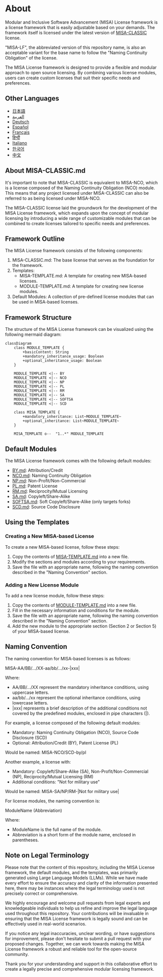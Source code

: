 # About
Modular and Inclusive Software Advancement (MISA) License framework is a license framework that is easily adjustable based on your demands. The framework itself is licensed under the latest version of [MISA-CLASSIC](/MISA-CLASSIC.md) license.

"MISA-LF", the abbreviated version of this repository name, is also an acceptable variant for the base name to follow the "Naming Continuity Obligation" of the license.

The MISA License framework is designed to provide a flexible and modular approach to open source licensing. By combining various license modules, users can create custom licenses that suit their specific needs and preferences.

## Other Languages
- [日本語](/Other%20Languages/README_ja.md)
- [العربية](/Other%20Languages/README_ar.md)
- [Deutsch](/Other%20Languages/README_de.md) 
- [Español](/Other%20Languages/README_es.md)
- [Français](/Other%20Languages/README_fr.md)
- [हिन्दी](/Other%20Languages/README_hi.md)
- [Italiano](/Other%20Languages/README_it.md)
- [한국어](/Other%20Languages/README_ko.md)
- [中文](/Other%20Languages/README_zh.md)

## About MISA-CLASSIC.md
It's important to note that MISA-CLASSIC is equivalent to MISA-NCO, which is a license composed of the Naming Continuity Obligation (NCO) module. This means that any project licensed under MISA-CLASSIC can also be referred to as being licensed under MISA-NCO.

The MISA-CLASSIC license laid the groundwork for the development of the MISA License framework, which expands upon the concept of modular licensing by introducing a wide range of customizable modules that can be combined to create licenses tailored to specific needs and preferences.

## Framework Outline
The MISA License framework consists of the following components:

1. MISA-CLASSIC.md: The base license that serves as the foundation for the framework.
2. Templates: 
   - MISA-TEMPLATE.md: A template for creating new MISA-based licenses.
   - MODULE-TEMPLATE.md: A template for creating new license modules.
3. Default Modules: A collection of pre-defined license modules that can be used in MISA-based licenses.

## Framework Structure
The structure of the MISA License framework can be visualized using the following mermaid diagram:

```mermaid
classDiagram
    class MODULE_TEMPLATE {
        +basicContent: String
        +mandatory_inheritance_usage: Boolean
        +optional_inheritance_usage: Boolean
    }
    
    MODULE_TEMPLATE <|-- BY
    MODULE_TEMPLATE <|-- NCO
    MODULE_TEMPLATE <|-- NP
    MODULE_TEMPLATE <|-- PL
    MODULE_TEMPLATE <|-- RM
    MODULE_TEMPLATE <|-- SA
    MODULE_TEMPLATE <|-- SOFTSA
    MODULE_TEMPLATE <|-- SCD
    
    class MISA_TEMPLATE {
        +mandatory_inheritance: List~MODULE_TEMPLATE~
        +optional_inheritance: List~MODULE_TEMPLATE~
    }
    
    MISA_TEMPLATE o--  "1..*" MODULE_TEMPLATE
```

## Default Modules
The MISA License framework comes with the following default modules:

- [BY.md](/Default%20modules/BY.md): Attribution/Credit
- [NCO.md](/Default%20modules/NCO.md): Naming Continuity Obligation
- [NP.md](/Default%20modules/NP.md): Non-Profit/Non-Commercial
- [PL.md](/Default%20modules/PL.md): Patent License
- [RM.md](/Default%20modules/RM.md): Reciprocity/Mutual Licensing
- [SA.md](/Default%20modules/SA.md): Copyleft/Share-Alike
- [SOFTSA.md](/Default%20modules/SOFTSA.md): Soft Copyleft/Share-Alike (only targets forks)
- [SCD.md](/Default%20modules/SCD.md): Source Code Disclosure

## Using the Templates
### Creating a New MISA-based License
To create a new MISA-based license, follow these steps:

1. Copy the contents of [MISA-TEMPLATE.md](/Templates/MISA-TEMPLATE.md) into a new file.
2. Modify the sections and modules according to your requirements.
3. Save the file with an appropriate name, following the naming convention described in the "Naming Convention" section.

### Adding a New License Module
To add a new license module, follow these steps:

1. Copy the contents of [MODULE-TEMPLATE.md](/Templates/MODULE-TEMPLATE.md) into a new file.
2. Fill in the necessary information and conditions for the module.
3. Save the file with an appropriate name, following the naming convention described in the "Naming Convention" section.
4. Add the new module to the appropriate section (Section 2 or Section 5) of your MISA-based license.

## Naming Convention
The naming convention for MISA-based licenses is as follows:

MISA-AA/BB/.../XX-aa/bb/.../xx-|xxx|

Where:
- AA/BB/.../XX represent the mandatory inheritance conditions, using uppercase letters.
- aa/bb/.../xx represent the optional inheritance conditions, using lowercase letters.
- |xxx| represents a brief description of the additional conditions not covered by the predefined modules, enclosed in pipe characters (|).

For example, a license composed of the following default modules:
- Mandatory: Naming Continuity Obligation (NCO), Source Code Disclosure (SCD)
- Optional: Attribution/Credit (BY), Patent License (PL)

Would be named: MISA-NCO/SCD-by/pl

Another example, a license with:
- Mandatory: Copyleft/Share-Alike (SA), Non-Profit/Non-Commercial (NP), Reciprocity/Mutual Licensing (RM)
- Additional conditions: "Not for military use"

Would be named: MISA-SA/NP/RM-|Not for military use|

For license modules, the naming convention is:

ModuleName (Abbreviation)

Where:
- ModuleName is the full name of the module.
- Abbreviation is a short form of the module name, enclosed in parentheses.

## Note on Legal Terminology

Please note that the content of this repository, including the MISA License framework, the default modules, and the templates, was primarily generated using Large Language Models (LLMs). While we have made every effort to ensure the accuracy and clarity of the information presented here, there may be instances where the legal terminology used is not precisely correct or comprehensive.

We highly encourage and welcome pull requests from legal experts and knowledgeable individuals to help us refine and improve the legal language used throughout this repository. Your contributions will be invaluable in ensuring that the MISA License framework is legally sound and can be effectively used in real-world scenarios.

If you notice any legal inaccuracies, unclear wording, or have suggestions for improvement, please don't hesitate to submit a pull request with your proposed changes. Together, we can work towards making the MISA License framework a robust and reliable tool for the open-source community.

Thank you for your understanding and support in this collaborative effort to create a legally precise and comprehensive modular licensing framework.